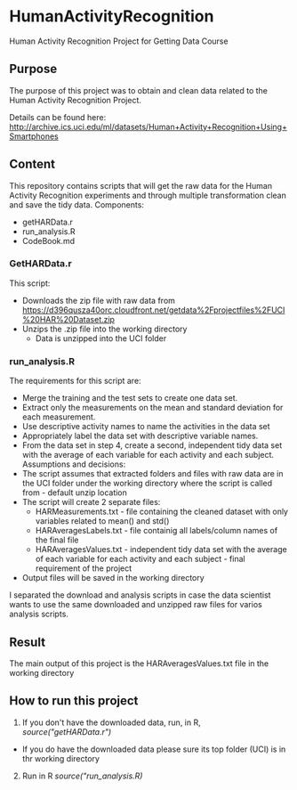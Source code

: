 # HumanActivityRecognition
Human Activity Recognition Project for Getting Data Course

## Purpose
The purpose of this project was to obtain and clean data related to the Human Activity Recognition Project.

Details can be found here: http://archive.ics.uci.edu/ml/datasets/Human+Activity+Recognition+Using+Smartphones 

## Content
This repository contains scripts that will get the raw data for the Human Activity Recognition experiments and through multiple transformation clean and save the tidy data.
Components:
* getHARData.r
* run_analysis.R
* CodeBook.md

### GetHARData.r
This script: 
* Downloads the zip file with raw data from https://d396qusza40orc.cloudfront.net/getdata%2Fprojectfiles%2FUCI%20HAR%20Dataset.zip
* Unzips the .zip file into the working directory
  * Data is unzipped into the UCI folder

### run_analysis.R
The requirements for this script are:
* Merge the training and the test sets to create one data set.
* Extract only the measurements on the mean and standard deviation for each measurement. 
* Use descriptive activity names to name the activities in the data set
* Appropriately label the data set with descriptive variable names. 
* From the data set in step 4, create a second, independent tidy data set with the average of each variable for each activity and each subject.
Assumptions and decisions:
* The script assumes that extracted folders and files with raw data are in the UCI folder under the working directory where the script is called from - default unzip location
* The script will create 2 separate files:
  * HARMeasurements.txt - file containing the cleaned dataset with only variables related to mean() and std()
  * HARAveragesLabels.txt - file containig all labels/column names of the final file
  * HARAveragesValues.txt - independent tidy data set with the average of each variable for each activity and each subject - final requirement of the project
* Output files will be saved in the working directory

I separated the download and analysis scripts in case the data scientist wants to use the same downloaded and unzipped raw files for varios analysis scripts.

## Result
The main output of this project is the HARAveragesValues.txt file in the working directory

## How to run this project
1. If you don't have the downloaded data, run, in R, _source("getHARData.r")_
  * If you do have the downloaded data please sure its top folder (UCI) is in thr working directory
2. Run in R _source("run_analysis.R)_
